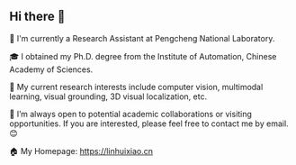 ## Hi there 👋

:office: I'm currently a Research Assistant at Pengcheng National Laboratory.

:mortar_board: I obtained my Ph.D. degree from the Institute of Automation, Chinese Academy of Sciences.

🔭 My current research interests include computer vision, multimodal learning, visual grounding, 3D visual localization, etc. 

👯 I’m always open to potential academic collaborations or visiting opportunities. If you are interested, please feel free to contact me by email. :blush:

:house: My Homepage: https://linhuixiao.cn


<!--
**linhuixiao/linhuixiao** is a ✨ _special_ ✨ repository because its `README.md` (this file) appears on your GitHub profile.

Here are some ideas to get you started:

- 🔭 I’m currently working on ...
- 🌱 I’m currently learning ...
- 👯 I’m looking to collaborate on ...
- 🤔 I’m looking for help with ...
- 💬 Ask me about ...
- 📫 How to reach me: ...
- 😄 Pronouns: ...
- ⚡ Fun fact: ...
-->
